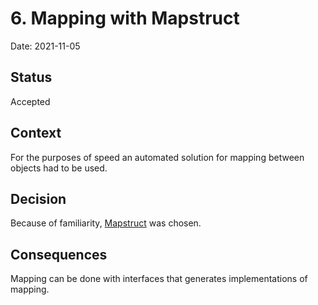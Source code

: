 # 6. Mapping with Mapstruct

Date: 2021-11-05

## Status

Accepted

## Context

For the purposes of speed an automated solution for mapping between objects had to be used.

## Decision

Because of familiarity, [Mapstruct](https://mapstruct.org/) was chosen.

## Consequences

Mapping can be done with interfaces that generates implementations of mapping.
